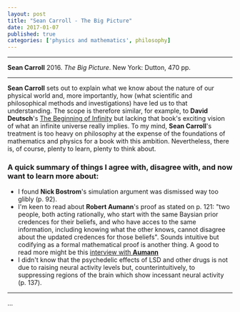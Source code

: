 ```yaml
---
layout: post
title: "Sean Carroll - The Big Picture"
date: 2017-01-07
published: true
categories: ['physics and mathematics', philosophy]
---
```



***
<b>Sean Carroll</b> 2016. _The Big Picture_. New York: Dutton, 470 pp.

***

**Sean Carroll** sets out to explain what we know about the nature of our physical world and, more importantly, how (what scientific and philosophical methods and investigations) have led us to that understanding.  The scope is therefore similar, for example, to **David Deutsch**'s [The Beginning of Infinity](http://timeteam.github.io/physics%20and%20mathematics/philosophy/2014/12/12/The-Beginning-of-Infinity.html) but lacking that book's exciting vision of what an infinite universe really implies.  To my mind, **Sean Carroll**'s treatment is too heavy on philosophy at the expense of the foundations of mathematics and physics for a book with this ambition. Nevertheless, there is, of course, plenty to learn, plenty to think about.  

### A quick summary of things I agree with, disagree with, and now want to learn more about:

  * I found **Nick Bostrom**'s simulation argument was dismissed way too glibly (p. 92).  
  * I'm keen to read about **Robert Aumann**'s proof as stated on p. 121: "two people, both acting rationally, who start with the same Baysian prior credences for their beliefs, and who have acces to the same information, including knowing what the other knows, cannot disagree about the updated credences for those beliefs".  Sounds intuitive but codifying as a formal mathematical proof is another thing.  A good to read more might be this [interview with **Aumann**](http://www.ma.huji.ac.il/hart/papers/md-publ-aumann.pdf)
  * I didn't know that the psychedelic effects of LSD and other drugs is not due to raising neural activity levels but, counterintuitively, to suppressing regions of the brain which show incessant neural activity (p. 137).
  *  **

  



...
